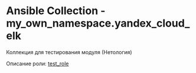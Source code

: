 # Ansible Collection - my_own_namespace.yandex_cloud_elk

Коллекция для тестирования модуля (Нетология)

Описание роли: [test_role]()
